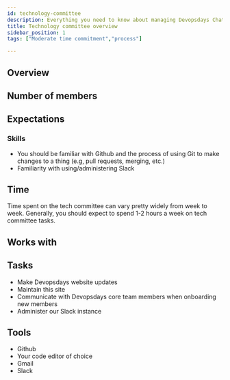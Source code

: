 ```yaml
---
id: technology-committee
description: Everything you need to know about managing Devopsdays Chattanooga's technology
title: Technology committee overview
sidebar_position: 1
tags: ["Moderate time commitment","process"]

---
```


## Overview

## Number of members


## Expectations

### Skills

* You should be familiar with Github and the process of using Git to make changes to a thing (e.g, pull requests, merging, etc.)
* Familiarity with using/administering Slack

## Time

Time spent on the tech committee can vary pretty widely from week to week. Generally, you should expect to spend 1-2 hours a week on tech committee tasks.

## Works with

## Tasks

* Make Devopsdays website updates
* Maintain this site
* Communicate with Devopsdays core team members when onboarding new members
* Administer our Slack instance

## Tools

* Github
* Your code editor of choice
* Gmail
* Slack


